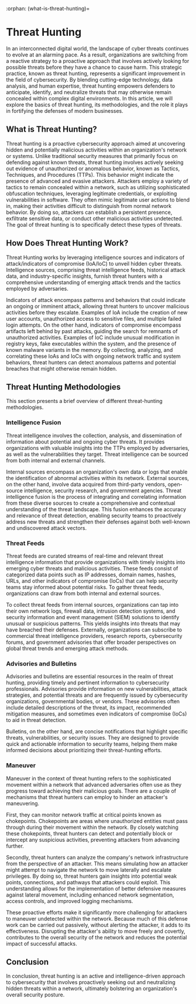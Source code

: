 :orphan:
(what-is-threat-hunting)=

# Threat Hunting

In an interconnected digital world, the landscape of cyber threats continues to evolve at an alarming pace. As a result, organizations are switching from a reactive strategy to a proactive approach that involves actively looking for possible threats before they have a chance to cause harm. This strategic practice, known as threat hunting, represents a significant improvement in the field of cybersecurity. By blending cutting-edge technology, data analysis, and human expertise, threat hunting empowers defenders to anticipate, identify, and neutralize threats that may otherwise remain concealed within complex digital environments. In this article, we will explore the basics of threat hunting, its methodologies, and the role it plays in fortifying the defenses of modern businesses.

## What is Threat Hunting?

Threat hunting is a proactive cybersecurity approach aimed at uncovering hidden and potentially malicious activities within an organization's network or systems. Unlike traditional security measures that primarily focus on defending against known threats, threat hunting involves actively seeking out evidence of unauthorized or anomalous behavior, known as Tactics, Techniques, and Procedures (TTPs). This behavior might indicate the presence of advanced and evasive attackers. Attackers employ a variety of tactics to remain concealed within a network, such as utilizing sophisticated obfuscation techniques, leveraging legitimate credentials, or exploiting vulnerabilities in software. They often mimic legitimate user actions to blend in, making their activities difficult to distinguish from normal network behavior. By doing so, attackers can establish a persistent presence, exfiltrate sensitive data, or conduct other malicious activities undetected. The goal of threat hunting is to specifically detect these types of threats.

## How Does Threat Hunting Work?

Threat Hunting works by leveraging intelligence sources and indicators of attack/indicators of compromise (IoA/IoC) to unveil hidden cyber threats. Intelligence sources, comprising threat intelligence feeds, historical attack data, and industry-specific insights, furnish threat hunters with a comprehensive understanding of emerging attack trends and the tactics employed by adversaries. 

Indicators of attack encompass patterns and behaviors that could indicate an ongoing or imminent attack, allowing threat hunters to uncover malicious activities before they escalate. Examples of IoA include the creation of new user accounts, unauthorized access to sensitive files, and multiple failed login attempts.  On the other hand, indicators of compromise encompass artifacts left behind by past attacks, guiding the search for remnants of unauthorized activities. Examples of IoC include unusual modification in registry keys, fake executables within the system, and the presence of known malware variants in the memory. By collecting, analyzing, and correlating these IoAs and IoCs with ongoing network traffic and system behaviors, threat hunters can detect anomalous patterns and potential breaches that might otherwise remain hidden.

## Threat Hunting Methodologies

This section presents a brief overview of different threat-hunting methodologies.

### Intelligence Fusion

Threat intelligence involves the collection, analysis, and dissemination of information about potential and ongoing cyber threats. It provides organizations with valuable insights into the TTPs employed by adversaries, as well as the vulnerabilities they target. Threat intelligence can be sourced from both internal and external channels. 

Internal sources encompass an organization's own data or logs that enable the identification of abnormal activities within its network. External sources, on the other hand, involve data acquired from third-party vendors, open-source intelligence, security research, and government agencies. Threat intelligence fusion is the process of integrating and correlating information from these diverse sources to create a comprehensive and contextual understanding of the threat landscape. This fusion enhances the accuracy and relevance of threat detection, enabling security teams to proactively address new threats and strengthen their defenses against both well-known and undiscovered attack vectors.

### Threat Feeds

Threat feeds are curated streams of real-time and relevant threat intelligence information that provide organizations with timely insights into emerging cyber threats and malicious activities. These feeds consist of categorized data points such as IP addresses, domain names, hashes, URLs, and other indicators of compromise (IoCs) that can help security teams stay informed about potential risks. To gather threat feeds, organizations can draw from both internal and external sources. 

To collect threat feeds from internal sources, organizations can tap into their own network logs, firewall data, intrusion detection systems, and security information and event management (SIEM) solutions to identify unusual or suspicious patterns. This yields insights into threats that may have breached their defenses. Externally, organizations can subscribe to commercial threat intelligence providers, research reports, cybersecurity forums, and government advisories that offer broader perspectives on global threat trends and emerging attack methods. 

### Advisories and Bulletins

Advisories and bulletins are essential resources in the realm of threat hunting, providing timely and pertinent information to cybersecurity professionals. Advisories provide information on new vulnerabilities, attack strategies, and potential threats and are frequently issued by cybersecurity organizations, governmental bodies, or vendors. These advisories often include detailed descriptions of the threat, its impact, recommended mitigation measures, and sometimes even indicators of compromise (IoCs) to aid in threat detection.

Bulletins, on the other hand, are concise notifications that highlight specific threats, vulnerabilities, or security issues. They are designed to provide quick and actionable information to security teams, helping them make informed decisions about prioritizing their threat-hunting efforts.

### Maneuver

Maneuver in the context of threat hunting refers to the sophisticated movement within a network that advanced adversaries often use as they progress toward achieving their malicious goals. There are a couple of mechanisms that threat hunters can employ to hinder an attacker's maneuvering. 

First, they can monitor network traffic at critical points known as chokepoints. Chokepoints are areas where unauthorized entities must pass through during their movement within the network. By closely watching these chokepoints, threat hunters can detect and potentially block or intercept any suspicious activities, preventing attackers from advancing further.

Secondly, threat hunters can analyze the company's network infrastructure from the perspective of an attacker. This means simulating how an attacker might attempt to navigate the network to move laterally and escalate privileges. By doing so, threat hunters gain insights into potential weak points, connections, and pathways that attackers could exploit. This understanding allows for the implementation of better defensive measures against lateral movement, including enhanced network segmentation, access controls, and improved logging mechanisms.

These proactive efforts make it significantly more challenging for attackers to maneuver undetected within the network. Because much of this defense work can be carried out passively, without alerting the attacker, it adds to its effectiveness. Disrupting the attacker's ability to move freely and covertly, contributes to the overall security of the network and reduces the potential impact of successful attacks.

## Conclusion

In conclusion, threat hunting is an active and intelligence-driven approach to cybersecurity that involves proactively seeking out and neutralizing hidden threats within a network, ultimately bolstering an organization's overall security posture.

